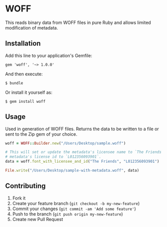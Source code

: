 # WOFF

This reads binary data from WOFF files in pure Ruby and allows limited
modification of metadata.

## Installation

Add this line to your application's Gemfile:

    gem 'woff', '~> 1.0.0'

And then execute:

    $ bundle

Or install it yourself as:

    $ gem install woff

## Usage

Used in generation of WOFF files. Returns the data to be written to a file or
sent to the Zip gem of your choice.

```ruby
woff = WOFF::Builder.new("/Users/Desktop/sample.woff")

# This will set or update the metadata's licensee name to `The Friends` and the
# metadata's license id to `L012356093901`.
data = woff.font_with_licensee_and_id("The Friends", "L012356093901")

File.write("/Users/Desktop/sample-with-metadata.woff", data)
```

## Contributing

1. Fork it
2. Create your feature branch (`git checkout -b my-new-feature`)
3. Commit your changes (`git commit -am 'Add some feature'`)
4. Push to the branch (`git push origin my-new-feature`)
5. Create new Pull Request
